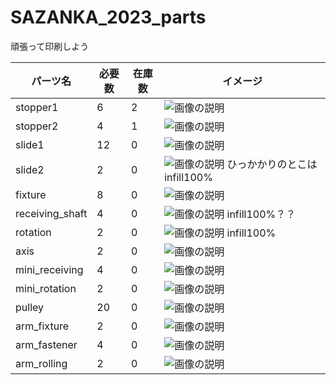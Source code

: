 
# SAZANKA_2023_parts

頑張って印刷しよう

| パーツ名      | 必要数 | 在庫数 | イメージ                           |
| ------------- | ------ | ------ | ---------------------------------- |
| stopper1      | 6      | 2      | ![画像の説明](img/stopper1.png)  |
| stopper2      | 4      | 1      | ![画像の説明](img/stopper2.png)  |
| slide1      | 12      | 0      | ![画像の説明](img/slide1.png)  |
| slide2      | 2      | 0     |  ![画像の説明](img/slide2.png) ひっかかりのとこはinfill100% |
| fixture      | 8      | 0      | ![画像の説明](img/fixture.png)  |
| receiving_shaft    | 4      | 0      | ![画像の説明](img/receiving_shaft.png) infill100%？？ |
| rotation      | 2      | 0     |  ![画像の説明](img/rotation.png) infill100% |
| axis     | 2      | 0      | ![画像の説明](img/axis.png)  |
|mini_receiving   | 4      | 0      | ![画像の説明](img/mini_receiving.png)  |
| mini_rotation     | 2      | 0      | ![画像の説明](img/mini_rotation.png)  |
|pulley   | 20      | 0      | ![画像の説明](img/pulley.png)  |
| arm_fixture    | 2      | 0      | ![画像の説明](img/arm_fixture.png)  |
|arm_fastener   | 4      | 0      | ![画像の説明](img/arm_fastener.png)  |
|arm_rolling   | 2      | 0      | ![画像の説明](img/arm_rolling.png)  |

